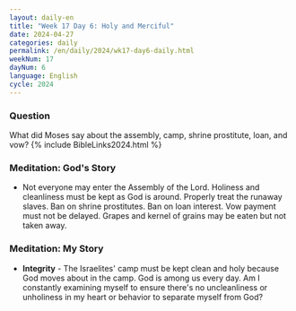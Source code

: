 ```yaml
---
layout: daily-en
title: "Week 17 Day 6: Holy and Merciful"
date: 2024-04-27
categories: daily
permalink: /en/daily/2024/wk17-day6-daily.html
weekNum: 17
dayNum: 6
language: English
cycle: 2024
---
```

### Question     
What did Moses say about the assembly, camp, shrine prostitute, loan, and vow?
{% include BibleLinks2024.html %} 

### Meditation: God's Story   
+ Not everyone may enter the Assembly of the Lord. Holiness and cleanliness must be kept as God is around. Properly treat the runaway slaves. Ban on shrine prostitutes. Ban on loan interest. Vow payment must not be delayed. Grapes and kernel of grains may be eaten but not taken away. 

### Meditation: My Story   
+ **Integrity** - The Israelites' camp must be kept clean and holy because God moves about in the camp. God is among us every day. Am I constantly examining myself to ensure there's no uncleanliness or unholiness in my heart or behavior to separate myself from God?  
